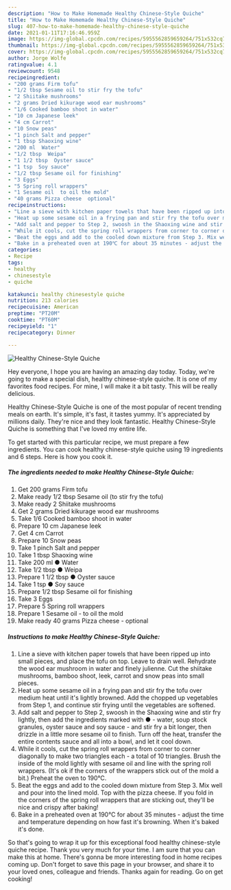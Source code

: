 ```yaml
---
description: "How to Make Homemade Healthy Chinese-Style Quiche"
title: "How to Make Homemade Healthy Chinese-Style Quiche"
slug: 407-how-to-make-homemade-healthy-chinese-style-quiche
date: 2021-01-11T17:16:46.959Z
image: https://img-global.cpcdn.com/recipes/5955562859659264/751x532cq70/healthy-chinese-style-quiche-recipe-main-photo.jpg
thumbnail: https://img-global.cpcdn.com/recipes/5955562859659264/751x532cq70/healthy-chinese-style-quiche-recipe-main-photo.jpg
cover: https://img-global.cpcdn.com/recipes/5955562859659264/751x532cq70/healthy-chinese-style-quiche-recipe-main-photo.jpg
author: Jorge Wolfe
ratingvalue: 4.1
reviewcount: 9548
recipeingredient:
- "200 grams Firm tofu"
- "1/2 tbsp Sesame oil to stir fry the tofu"
- "2 Shiitake mushrooms"
- "2 grams Dried kikurage wood ear mushrooms"
- "1/6 Cooked bamboo shoot in water"
- "10 cm Japanese leek"
- "4 cm Carrot"
- "10 Snow peas"
- "1 pinch Salt and pepper"
- "1 tbsp Shaoxing wine"
- "200 ml  Water"
- "1/2 tbsp  Weipa"
- "1 1/2 tbsp  Oyster sauce"
- "1 tsp  Soy sauce"
- "1/2 tbsp Sesame oil for finishing"
- "3 Eggs"
- "5 Spring roll wrappers"
- "1 Sesame oil  to oil the mold"
- "40 grams Pizza cheese  optional"
recipeinstructions:
- "Line a sieve with kitchen paper towels that have been ripped up into small pieces, and place the tofu on top. Leave to drain well. Rehydrate the wood ear mushroom in water and finely julienne. Cut the shiitake mushrooms, bamboo shoot, leek, carrot and snow peas into small pieces."
- "Heat up some sesame oil in a frying pan and stir fry the tofu over medium heat until it&#39;s lightly browned. Add the chopped up vegetables from Step 1, and continue stir frying until the vegetables are softened."
- "Add salt and pepper to Step 2, swoosh in the Shaoxing wine and stir fry lightly, then add the ingredients marked with ● - water, soup stock granules, oyster sauce and soy sauce - and stir fry a bit longer, then drizzle in a little more sesame oil to finish. Turn off the heat, transfer the entire contents sauce and all into a bowl, and let it cool down."
- "While it cools, cut the spring roll wrappers from corner to corner diagonally to make two triangles each - a total of 10 triangles. Brush the inside of the mold lightly with sesame oil and line with the spring roll wrappers. (It&#39;s ok if the corners of the wrappers stick out of the mold a bit.) Preheat the oven to 190℃."
- "Beat the eggs and add to the cooled down mixture from Step 3. Mix well and pour into the lined mold. Top with the pizza cheese. If you fold in the corners of the spring roll wrappers that are sticking out, they&#39;ll be nice and crispy after baking!"
- "Bake in a preheated oven at 190℃ for about 35 minutes - adjust the time and temperature depending on how fast it&#39;s browning. When it&#39;s baked it&#39;s done."
categories:
- Recipe
tags:
- healthy
- chinesestyle
- quiche

katakunci: healthy chinesestyle quiche 
nutrition: 213 calories
recipecuisine: American
preptime: "PT20M"
cooktime: "PT60M"
recipeyield: "1"
recipecategory: Dinner

---
```



![Healthy Chinese-Style Quiche](https://img-global.cpcdn.com/recipes/5955562859659264/751x532cq70/healthy-chinese-style-quiche-recipe-main-photo.jpg)

Hey everyone, I hope you are having an amazing day today. Today, we're going to make a special dish, healthy chinese-style quiche. It is one of my favorites food recipes. For mine, I will make it a bit tasty. This will be really delicious.

Healthy Chinese-Style Quiche is one of the most popular of recent trending meals on earth. It's simple, it's fast, it tastes yummy. It's appreciated by millions daily. They're nice and they look fantastic. Healthy Chinese-Style Quiche is something that I've loved my entire life.




To get started with this particular recipe, we must prepare a few ingredients. You can cook healthy chinese-style quiche using 19 ingredients and 6 steps. Here is how you cook it.

<!--inarticleads1-->

##### The ingredients needed to make Healthy Chinese-Style Quiche:

1. Get 200 grams Firm tofu
1. Make ready 1/2 tbsp Sesame oil (to stir fry the tofu)
1. Make ready 2 Shiitake mushrooms
1. Get 2 grams Dried kikurage wood ear mushrooms
1. Take 1/6 Cooked bamboo shoot in water
1. Prepare 10 cm Japanese leek
1. Get 4 cm Carrot
1. Prepare 10 Snow peas
1. Take 1 pinch Salt and pepper
1. Take 1 tbsp Shaoxing wine
1. Take 200 ml ● Water
1. Take 1/2 tbsp ● Weipa
1. Prepare 1 1/2 tbsp ● Oyster sauce
1. Take 1 tsp ● Soy sauce
1. Prepare 1/2 tbsp Sesame oil for finishing
1. Take 3 Eggs
1. Prepare 5 Spring roll wrappers
1. Prepare 1 Sesame oil - to oil the mold
1. Make ready 40 grams Pizza cheese - optional




<!--inarticleads2-->

##### Instructions to make Healthy Chinese-Style Quiche:

1. Line a sieve with kitchen paper towels that have been ripped up into small pieces, and place the tofu on top. Leave to drain well. Rehydrate the wood ear mushroom in water and finely julienne. Cut the shiitake mushrooms, bamboo shoot, leek, carrot and snow peas into small pieces.
1. Heat up some sesame oil in a frying pan and stir fry the tofu over medium heat until it&#39;s lightly browned. Add the chopped up vegetables from Step 1, and continue stir frying until the vegetables are softened.
1. Add salt and pepper to Step 2, swoosh in the Shaoxing wine and stir fry lightly, then add the ingredients marked with ● - water, soup stock granules, oyster sauce and soy sauce - and stir fry a bit longer, then drizzle in a little more sesame oil to finish. Turn off the heat, transfer the entire contents sauce and all into a bowl, and let it cool down.
1. While it cools, cut the spring roll wrappers from corner to corner diagonally to make two triangles each - a total of 10 triangles. Brush the inside of the mold lightly with sesame oil and line with the spring roll wrappers. (It&#39;s ok if the corners of the wrappers stick out of the mold a bit.) Preheat the oven to 190℃.
1. Beat the eggs and add to the cooled down mixture from Step 3. Mix well and pour into the lined mold. Top with the pizza cheese. If you fold in the corners of the spring roll wrappers that are sticking out, they&#39;ll be nice and crispy after baking!
1. Bake in a preheated oven at 190℃ for about 35 minutes - adjust the time and temperature depending on how fast it&#39;s browning. When it&#39;s baked it&#39;s done.




So that's going to wrap it up for this exceptional food healthy chinese-style quiche recipe. Thank you very much for your time. I am sure that you can make this at home. There's gonna be more interesting food in home recipes coming up. Don't forget to save this page in your browser, and share it to your loved ones, colleague and friends. Thanks again for reading. Go on get cooking!
